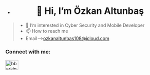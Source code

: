 - <h1 align="center">👋 Hi, I’m Özkan Altunbaş
> - 👀 I’m interested in Cyber Security and Mobile Developer
> -  📫 How to reach me
> -  Email-->ozkanaltunbas108@icloud.com 
  
<h3 align="left">Connect with me:</h3>
<p align="left">
<a href="[https://www.linkedin.com/in/onurduyarr/](https://www.linkedin.com/in/ozkanaltunbas/)" target="_blank"><img align="center" src="https://raw.githubusercontent.com/rahuldkjain/github-profile-readme-generator/master/src/images/icons/Social/linked-in-alt.svg" alt="bberkint" height="30" width="40" /></a>
<!---
codistq/codistq is a ✨ special ✨ repository because its `README.md` (this file) appears on your GitHub profile.
You can click the Preview link to take a look at your changes.
--->
